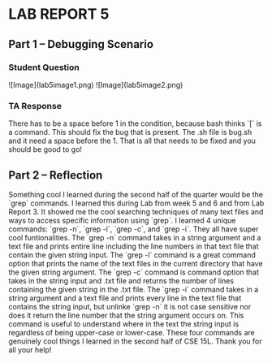 <h1>LAB REPORT 5</h1>
<h2>Part 1 – Debugging Scenario</h2>
<h3>Student Question</h3>
![Image](lab5image1.png)
![Image](lab5image2.png)
<h3>TA Response</h3>
There has to be a space before 1 in the condition, because bash thinks `[` is a command. This should fix the bug that is present. The .sh file is bug.sh and it need a space before the 1. That is all that needs to be fixed and you should be good to go!

<h2>Part 2 – Reflection</h2>
Something cool I learned during the second half of the quarter would be the `grep` commands. I learned this during Lab from week 5 and 6 and from Lab Report 3. It showed me the cool searching techniques of many text files and ways to access specific information using `grep`.
I learned 4 unique commands: `grep -n`, `grep -l`, `grep -c`, and `grep -i`. They all have super cool funtionalities.
The `grep -n` command takes in a string argument and a text file and prints entire line including the line numbers in that text file that contain the given string input.
The `grep -l` command is a great command option that prints the name of the text files in the current directory that have the given string argument.
The `grep -c` command is command option that takes in the string input and .txt file and returns the number of lines containing the given string in the .txt file. 
The `grep -i` command takes in a string argument and a text file and prints every line in the text file that contains the string input, but unlinke `grep -n` it is not case sensitive nor does it return the line number that the string argument occurs on. This command is useful to understand where in the text the string input is regardless of being upper-case or lower-case. These four commands are genuinely cool things I learned in the second half of CSE 15L. Thank you for all your help!
